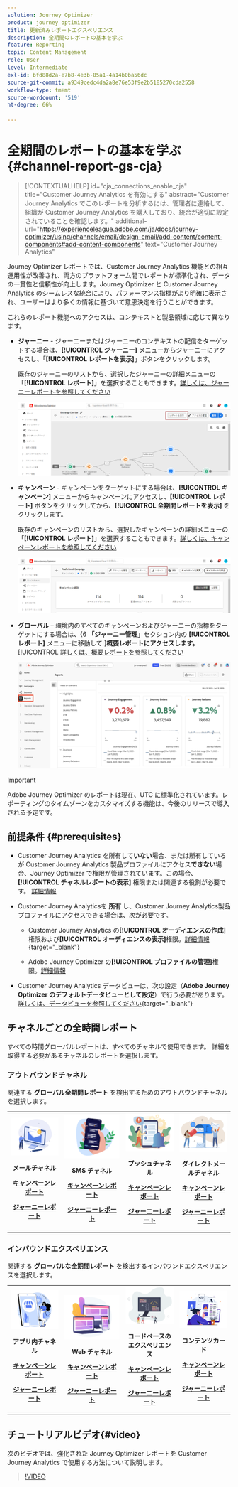 ```yaml
---
solution: Journey Optimizer
product: journey optimizer
title: 更新済みレポートエクスペリエンス
description: 全期間のレポートの基本を学ぶ
feature: Reporting
topic: Content Management
role: User
level: Intermediate
exl-id: bfd88d2a-e7b8-4e3b-85a1-4a14b0ba56dc
source-git-commit: a9349cedc4da2a8e76e53f9e2b5185270cda2558
workflow-type: tm+mt
source-wordcount: '519'
ht-degree: 66%

---
```


# 全期間のレポートの基本を学ぶ {#channel-report-gs-cja}

>[!CONTEXTUALHELP]
>id="cja_connections_enable_cja"
>title="Customer Journey Analytics を有効にする"
>abstract="Customer Journey Analytics でこのレポートを分析するには、管理者に連絡して、組織が Customer Journey Analytics を購入しており、統合が適切に設定されていることを確認します。"
>additional-url="https://experienceleague.adobe.com/ja/docs/journey-optimizer/using/channels/email/design-email/add-content/content-components#add-content-components" text="Customer Journey Analytics"

Journey Optimizer レポートでは、Customer Journey Analytics 機能との相互運用性が改善され、両方のプラットフォーム間でレポートが標準化され、データの一貫性と信頼性が向上します。Journey Optimizer と Customer Journey Analytics のシームレスな統合により、パフォーマンス指標がより明確に表示され、ユーザーはより多くの情報に基づいて意思決定を行うことができます。

これらのレポート機能へのアクセスは、コンテキストと製品領域に応じて異なります。

* **ジャーニー** - ジャーニーまたはジャーニーのコンテキストの配信をターゲットする場合は、**[!UICONTROL ジャーニー]** メニューからジャーニーにアクセスし、「**[!UICONTROL レポートを表示]**」ボタンをクリックします。

  既存のジャーニーのリストから、選択したジャーニーの詳細メニューの「**[!UICONTROL レポート]**」を選択することもできます。[詳しくは、ジャーニーレポートを参照してください](journey-global-report-cja.md)

  ![](assets/gs-cja-report-3.png)

* **キャンペーン** - キャンペーンをターゲットにする場合は、**[!UICONTROL キャンペーン]** メニューからキャンペーンにアクセスし、**[!UICONTROL レポート]** ボタンをクリックしてから、**[!UICONTROL 全期間レポートを表示]** をクリックします。

  既存のキャンペーンのリストから、選択したキャンペーンの詳細メニューの「**[!UICONTROL レポート]**」を選択することもできます。[詳しくは、キャンペーンレポートを参照してください](campaign-global-report-cja.md)

  ![](assets/gs-cja-report-2.png)

* **グローバル** – 環境内のすべてのキャンペーンおよびジャーニーの指標をターゲットにする場合は、{6 **「ジャーニー管理**」セクション内の **[!UICONTROL レポート]** メニューに移動して ]**概要レポートにアクセスします。**[!UICONTROL [詳しくは、概要レポートを参照してください](channel-report-cja.md)

  ![](assets/gs-cja-report-1.png)

>[!IMPORTANT]
>
>Adobe Journey Optimizer のレポートは現在、UTC に標準化されています。レポーティングのタイムゾーンをカスタマイズする機能は、今後のリリースで導入される予定です。

## 前提条件 {#prerequisites}

* Customer Journey Analytics を所有して&#x200B;**いない**&#x200B;場合、または所有しているが Customer Journey Analytics 製品プロファイルにアクセス&#x200B;**できない**&#x200B;場合、Journey Optimizer で権限が管理されています。この場合、**[!UICONTROL チャネルレポートの表示]** 権限または関連する役割が必要です。 [詳細情報](../administration/permissions.md)

* Customer Journey Analyticsを **所有** し、Customer Journey Analytics製品プロファイルにアクセスできる場合は、次が必要です。

   * Customer Journey Analytics の&#x200B;**[!UICONTROL オーディエンスの作成]**&#x200B;権限および&#x200B;**[!UICONTROL オーディエンスの表示]**&#x200B;権限。[詳細情報](https://experienceleague.adobe.com/ja/docs/analytics-platform/using/technotes/access-control){target="_blank"}

   * Adobe Journey Optimizer の&#x200B;**[!UICONTROL プロファイルの管理]**&#x200B;権限。[詳細情報](../administration/permissions.md)

* Customer Journey Analytics データビューは、次の設定（**Adobe Journey Optimizer のデフォルトデータビューとして設定**）で行う必要があります。[詳しくは、データビューを参照してください](https://experienceleague.adobe.com/ja/docs/analytics-platform/using/cja-dataviews/create-dataview){target="_blank"}


## チャネルごとの全時間レポート

すべての時間グローバルレポートは、すべてのチャネルで使用できます。 詳細を取得する必要があるチャネルのレポートを選択します。

### アウトバウンドチャネル

関連する **グローバル全期間レポート** を検出するためのアウトバウンドチャネルを選択します。

<table style="table-layout:fixed"><tr style="border: 0;">
<td><img alt="メール" src="../channels/assets/do-not-localize/email.png">
<div align="center"><p><strong>メールチャネル</strong></p><p><a href="campaign-global-report-cja-email.md"><strong>キャンペーンレポート</strong></a></p><p><a href="journey-global-report-cja-email.md"><strong>ジャーニーレポート</strong></a></p></div></td>
<td><a href="campaign-global-report-cja-sms.md"><img alt="SMS" src="../channels/assets/do-not-localize/sms.png"></a>
<div align="center"><p><strong>SMS チャネル</strong></p><p><a href="campaign-global-report-cja-sms.md"><strong>キャンペーンレポート</strong></a></p><p><a href="journey-global-report-cja-sms.md"><strong>ジャーニーレポート</strong></a></p></div></td>
<td><a href="campaign-global-report-cja-push.md"><img alt="プッシュ" src="../channels/assets/do-not-localize/push.png"></a>
<div align="center"><p><strong>プッシュチャネル</strong></p><p><a href="campaign-global-report-cja-push.md"><strong>キャンペーンレポート</strong></a></p><p><a href="journey-global-report-cja-push.md"><strong>ジャーニーレポート</strong></a></p></div></td>
<td><a href="campaign-global-report-cja-direct.md"><img alt="ダイレクトメール" src="../channels/assets/do-not-localize/direct-mail.jpg"></a>
<div align="center"><p><strong>ダイレクトメールチャネル</strong></p><p><a href="campaign-global-report-cja-direct.md"><strong>キャンペーンレポート</strong></a></p><p><a href="journey-global-report-cja-direct.md"><strong>ジャーニーレポート</strong></a></p></div></td>
</tr></table>

### インバウンドエクスペリエンス

関連する **グローバルな全期間レポート** を検出するインバウンドエクスペリエンスを選択します。

<table style="table-layout:fixed"><tr style="border: 0;">
<td><img alt="アプリ内" src="../channels/assets/do-not-localize/inapp.jpg">
<div align="center"><p><strong>アプリ内チャネル</strong></p><p><a href="campaign-global-report-cja-inapp.md"><strong>キャンペーンレポート</strong></a></p><p><a href="journey-global-report-cja-inapp.md"><strong>ジャーニーレポート</strong></a></p></div></td>
<td><p><img alt="Web" src="../channels/assets/do-not-localize/web.jpg"></p>
<div align="center"><p><strong>Web チャネル</strong></p><p><a href="campaign-global-report-cja-web.md"><strong>キャンペーンレポート</strong></a></p><p><a href="journey-global-report-cja-web.md"><strong>ジャーニーレポート</strong></a></p></div></td>
<td><img alt="コードベースのエクスペリエンス" src="../channels/assets/do-not-localize/code.png">
<div align="center"><p><strong>コードベースのエクスペリエンス</strong></p><p><a href="campaign-global-report-cja-code.md"><strong>キャンペーンレポート</strong></a></p><p><a href="campaign-global-report-cja-code.md"><strong>ジャーニーレポート</strong></a></p></div></td>
<td><img alt="コンテンツカード" src="../channels/assets/do-not-localize/cards.png">
<div align="center"><p><strong>コンテンツカード</strong></p><p><a href="campaign-global-report-cja-content.md"><strong>キャンペーンレポート</strong></a></p><p><a href="journey-global-report-cja-content.md"><strong>ジャーニーレポート</strong></a></p></div></td>
</tr></table>

## チュートリアルビデオ{#video}

次のビデオでは、強化された Journey Optimizer レポートを Customer Journey Analytics で使用する方法について説明します。

>[!VIDEO](https://video.tv.adobe.com/v/3430413)